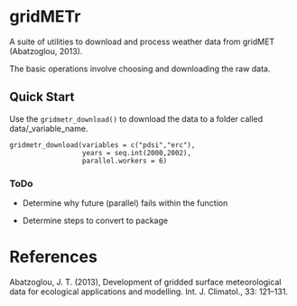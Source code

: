# gridMETr
A suite of utilities to download and process weather data from gridMET (Abatzoglou, 2013).

The basic operations involve choosing and downloading the raw data.  

## Quick Start

Use the `gridmetr_download()` to download the data to a folder called data/_variable_name.

```
gridmetr_download(variables = c("pdsi","erc"),
                  years = seq.int(2000,2002),
                  parallel.workers = 6)
```




### ToDo

- Determine why future (parallel) fails within the function

- Determine steps to convert to package





# References

Abatzoglou, J. T. (2013), Development of gridded surface meteorological data for ecological applications and modelling. Int. J. Climatol., 33: 121–131.

